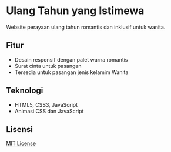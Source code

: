 # Ulang Tahun yang Istimewa

Website perayaan ulang tahun romantis dan inklusif untuk wanita.

## Fitur
- Desain responsif dengan palet warna romantis
- Surat cinta untuk pasangan
- Tersedia untuk pasangan jenis kelamim Wanita

## Teknologi
- HTML5, CSS3, JavaScript
- Animasi CSS dan JavaScript

## Lisensi
[MIT License](LICENSE)
